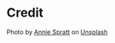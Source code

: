 # Credit

Photo by [Annie Spratt](https://unsplash.com/@anniespratt?utm_content=creditCopyText&utm_medium=referral&utm_source=unsplash) on [Unsplash](https://unsplash.com/photos/green-succulent-plant-tR2aTsb4qG0?utm_content=creditCopyText&utm_medium=referral&utm_source=unsplash)
